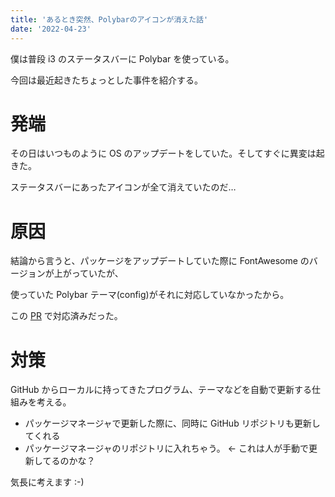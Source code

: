 ```yaml
---
title: 'あるとき突然、Polybarのアイコンが消えた話'
date: '2022-04-23'
---
```


僕は普段 i3 のステータスバーに Polybar を使っている。

今回は最近起きたちょっとした事件を紹介する。

# 発端

その日はいつものように OS のアップデートをしていた。そしてすぐに異変は起きた。

ステータスバーにあったアイコンが全て消えていたのだ…

# 原因

結論から言うと、パッケージをアップデートしていた際に FontAwesome のバージョンが上がっていたが、

使っていた Polybar テーマ(config)がそれに対応していなかったから。

この [PR](https://github.com/Yucklys/polybar-nord-theme/pull/11) で対応済みだった。

# 対策

GitHub からローカルに持ってきたプログラム、テーマなどを自動で更新する仕組みを考える。

- パッケージマネージャで更新した際に、同時に GitHub リポジトリも更新してくれる
- パッケージマネージャのリポジトリに入れちゃう。 <- これは人が手動で更新してるのかな？

気長に考えます :-)
